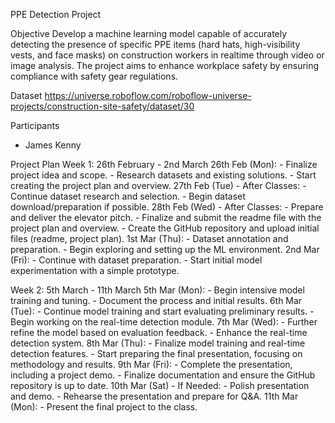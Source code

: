 PPE Detection Project

Objective
  Develop a machine learning model capable of accurately detecting the presence of specific PPE items (hard hats, high-visibility vests, and face masks) on construction workers in realtime 
  through video or image analysis. The project aims to enhance workplace safety by ensuring compliance with safety gear regulations.

Dataset
  https://universe.roboflow.com/roboflow-universe-projects/construction-site-safety/dataset/30

Participants
  - James Kenny

Project Plan
  Week 1: 26th February - 2nd March
    26th Feb (Mon):
      - Finalize project idea and scope.
      - Research datasets and existing solutions.
      - Start creating the project plan and overview.
    27th Feb (Tue) - After Classes:
      - Continue dataset research and selection.
      - Begin dataset download/preparation if possible.
    28th Feb (Wed) - After Classes:
      - Prepare and deliver the elevator pitch.
      - Finalize and submit the readme file with the project plan and overview.
      - Create the GitHub repository and upload initial files (readme, project plan).
    1st Mar (Thu):
      - Dataset annotation and preparation.
      - Begin exploring and setting up the ML environment.
    2nd Mar (Fri):
      - Continue with dataset preparation.
      - Start initial model experimentation with a simple prototype.

  Week 2: 5th March - 11th March
    5th Mar (Mon):
      - Begin intensive model training and tuning.
      - Document the process and initial results.
    6th Mar (Tue):
      - Continue model training and start evaluating preliminary results.
      - Begin working on the real-time detection module.
    7th Mar (Wed):
      - Further refine the model based on evaluation feedback.
      - Enhance the real-time detection system.
    8th Mar (Thu):
      - Finalize model training and real-time detection features.
      - Start preparing the final presentation, focusing on methodology and results.
    9th Mar (Fri):
      - Complete the presentation, including a project demo.
      - Finalize documentation and ensure the GitHub repository is up to date.
    10th Mar (Sat) - If Needed:
      - Polish presentation and demo.
      - Rehearse the presentation and prepare for Q&A.
    11th Mar (Mon):
      - Present the final project to the class.
